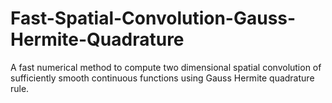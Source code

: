 # Fast-Spatial-Convolution-Gauss-Hermite-Quadrature
A fast numerical method to compute two dimensional spatial convolution of sufficiently smooth continuous functions using Gauss Hermite quadrature rule. 
